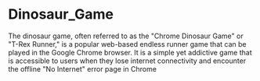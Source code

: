 # Dinosaur_Game
The dinosaur game, often referred to as the "Chrome Dinosaur Game" or "T-Rex Runner," is a popular web-based endless runner game that can be played in the Google Chrome browser. It is a simple yet addictive game that is accessible to users when they lose internet connectivity and encounter the offline "No Internet" error page in Chrome
